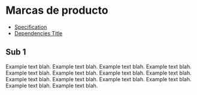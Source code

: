 # Marcas de producto
 - [Specification](#specification)
 - [Dependencies Title](#dependencies-title)

## <a name="head1">Sub 1</a>
Example text blah. Example text blah. Example text blah. Example text blah.
Example text blah. Example text blah. Example text blah. Example text blah.
Example text blah. Example text blah. Example text blah. Example text blah.
Example text blah. Example text blah.
